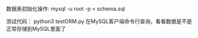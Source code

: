 数据表初始化操作:
mysql -u root -p < schema.sql

测试代码：
python3 testORM.py
在MySQL客户端命令行查询，看看数据是不是正常存储到MySQL里面了

